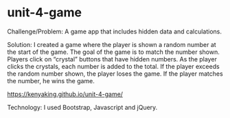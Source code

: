 # unit-4-game

Challenge/Problem: A game app that includes hidden data and calculations.

Solution: I created a game where the player is shown a random number at the start of the game. The goal of the game is to match the number shown. Players click on “crystal” buttons that have hidden numbers. As the player clicks the crystals, each number is added to the total. If the player exceeds the random number shown, the player loses the game. If the player matches the number, he wins the game. 

https://kenyaking.github.io/unit-4-game/

Technology: I used Bootstrap, Javascript and jQuery.

